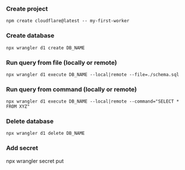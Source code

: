 ### Create project
`npm create cloudflare@latest -- my-first-worker`

### Create database
`npx wrangler d1 create DB_NAME`

### Run query from file (locally or remote)
`npx wrangler d1 execute DB_NAME --local|remote --file=./schema.sql`

### Run query from command (locally or remote)
`npx wrangler d1 execute DB_NAME --local|remote --command="SELECT * FROM XYZ"`

### Delete database
`npx wrangler d1 delete DB_NAME`

### Add secret
npx wrangler secret put <KEY>